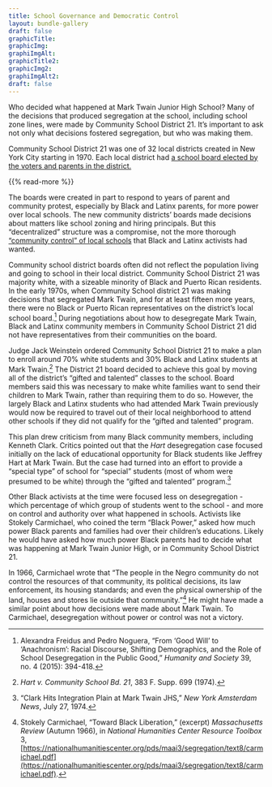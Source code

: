 ```yaml
---
title: School Governance and Democratic Control
layout: bundle-gallery
draft: false
graphicTitle:
graphicImg:
graphiImgAlt: 
graphicTitle2:
graphicImg2:
graphiImgAlt2: 
draft: false
---
```


Who decided what happened at Mark Twain Junior High School? Many of the decisions that produced segregation at the school, including school zone lines, were made by Community School District 21. It’s important to ask not only what decisions fostered segregation, but who was making them.

Community School District 21 was one of 32 local districts created in New York City starting in 1970. Each local district had [a school board elected by the voters and parents in the district.](/topics/who-governs-schools/decentralization/)

{{% read-more %}}

The boards were created in part to respond to years of parent and community protest, especially by Black and Latinx parents, for more power over local schools. The new community districts’ boards made decisions about matters like school zoning and hiring principals. But this “decentralized” structure was a compromise, not the more thorough [“community control” of local schools](/topics/who-governs-schools/community-control/) that Black and Latinx activists had wanted.

Community school district boards often did not reflect the population living and going to school in their local district. Community School District 21 was majority white, with a sizeable minority of Black and Puerto Rican residents. In the early 1970s, when Community School district 21 was making decisions that segregated Mark Twain, and for at least fifteen more years, there were no Black or Puerto Rican representatives on the district’s local school board.[^1] During negotiations about how to desegregate Mark Twain, Black and Latinx community members in Community School District 21 did not have representatives from their communities on the board.

Judge Jack Weinstein ordered Community School District 21 to make a plan to enroll around 70% white students and 30% Black and Latinx students at Mark Twain.[^2] The District 21 board decided to achieve this goal by moving all of the district’s “gifted and talented” classes to the school. Board members said this was necessary to make white families want to send their children to Mark Twain, rather than requiring them to do so. However, the largely Black and Latinx students who had attended Mark Twain previously would now be required to travel out of their local neighborhood to attend other schools if they did not qualify for the “gifted and talented” program.

This plan drew criticism from many Black community members, including Kenneth Clark. Critics pointed out that the *Hart* desegregation case focused initially on the lack of educational opportunity for Black students like Jeffrey Hart at Mark Twain. But the case had turned into an effort to provide a “special type” of school for “special” students (most of whom were presumed to be white) through the “gifted and talented” program.[^3]

Other Black activists at the time were focused less on desegregation - which percentage of which group of students went to the school - and more on control and authority over what happened in schools. Activists like Stokely Carmichael, who coined the term “Black Power,” asked how much power Black parents and families had over their children’s educations. Likely he would have asked how much power Black parents had to decide what was happening at Mark Twain Junior High, or in Community School District 21.

In 1966, Carmichael wrote that “The people in the Negro community do not control the resources of that community, its political decisions, its law enforcement, its housing standards; and even the physical ownership of the land, houses and stores lie outside that community.”[^4] He might have made a similar point about how decisions were made about Mark Twain. To Carmichael, desegregation without power or control was not a victory.

[^1]: Alexandra Freidus and Pedro Noguera, “From ‘Good Will’ to ‘Anachronism’: Racial Discourse, Shifting Demographics, and the Role of School Desegregation in the Public Good,” *Humanity and Society* 39, no. 4 (2015): 394-418.

[^2]: *Hart v. Community School Bd. 21*, 383 F. Supp. 699 (1974).

[^3]: “Clark Hits Integration Plain at Mark Twain JHS,” *New York Amsterdam News*, July 27, 1974.

[^4]: Stokely Carmichael, “Toward Black Liberation,” (excerpt) *Massachusetts Review* (Autumn 1966), in *National Humanities Center Resource Toolbox* 3, [https://nationalhumanitiescenter.org/pds/maai3/segregation/text8/carmichael.pdf](https://nationalhumanitiescenter.org/pds/maai3/segregation/text8/carmichael.pdf).
